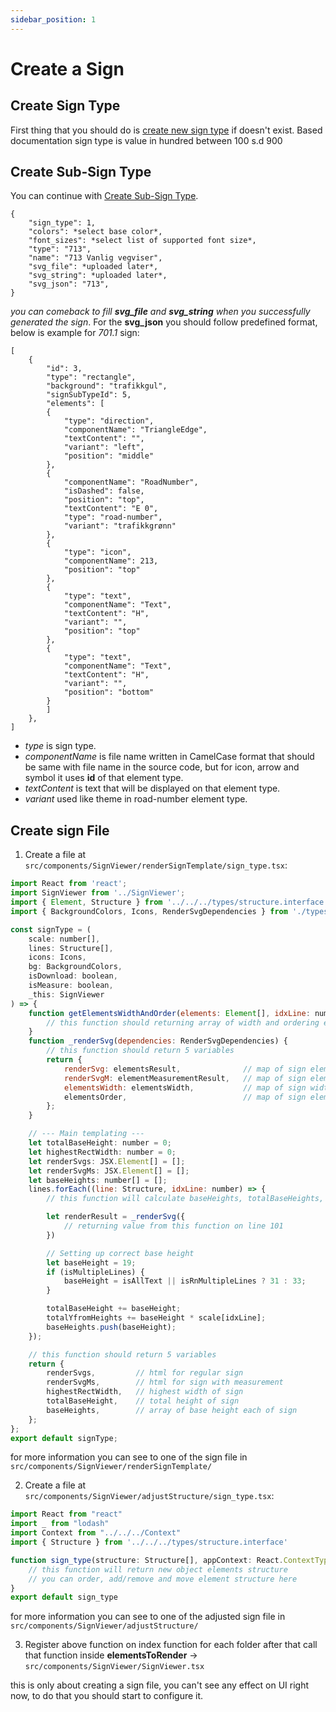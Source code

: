 ```yaml
---
sidebar_position: 1
---
```


# Create a Sign

## Create Sign Type
First thing that you should do is [create new sign type](https://api2.bdsamferdsel.no/sign_types/) if doesn't exist. Based documentation sign type is value in hundred between 100 s.d 900
## Create Sub-Sign Type
You can continue with [Create Sub-Sign Type](https://api2.bdsamferdsel.no/sign_sub_types/).

```
{
    "sign_type": 1,
    "colors": *select base color*,
    "font_sizes": *select list of supported font size*,
    "type": "713",
    "name": "713 Vanlig vegviser",
    "svg_file": *uploaded later*,
    "svg_string": *uploaded later*,
    "svg_json": "713",
}
```

*you can comeback to fill **svg_file** and **svg_string** when you successfully generated the sign*.
For the **svg_json** you should follow predefined format, below is example for *701.1* sign:

```
[
    {
        "id": 3,
        "type": "rectangle",
        "background": "trafikkgul",
        "signSubTypeId": 5,
        "elements": [
        {
            "type": "direction",
            "componentName": "TriangleEdge",
            "textContent": "",
            "variant": "left",
            "position": "middle"
        },
        {
            "componentName": "RoadNumber",
            "isDashed": false,
            "position": "top",
            "textContent": "E 0",
            "type": "road-number",
            "variant": "trafikkgrønn"
        },
        {
            "type": "icon",
            "componentName": 213,
            "position": "top"
        },
        {
            "type": "text",
            "componentName": "Text",
            "textContent": "H",
            "variant": "",
            "position": "top"
        },
        {
            "type": "text",
            "componentName": "Text",
            "textContent": "H",
            "variant": "",
            "position": "bottom"
        }
        ]
    },
]
```
- *type* is sign type.
- *componentName* is file name written in CamelCase format that should be same with file name in the source code, but for icon, arrow and symbol it uses **id** of that element type.
- *textContent* is text that will be displayed on that element type.
- *variant* used like theme in road-number element type.

## Create sign File

1. Create a file at `src/components/SignViewer/renderSignTemplate/sign_type.tsx`:

```jsx title="src/components/SignViewer/renderSignTemplate/sign_type.tsx"
import React from 'react';
import SignViewer from '../SignViewer';
import { Element, Structure } from '../../../types/structure.interface';
import { BackgroundColors, Icons, RenderSvgDependencies } from './types';

const signType = (
	scale: number[],
	lines: Structure[],
	icons: Icons,
	bg: BackgroundColors,
	isDownload: boolean,
	isMeasure: boolean,
	_this: SignViewer
) => {
    function getElementsWidthAndOrder(elements: Element[], idxLine: number, roadNumberWidth: number) {
        // this function should returning array of width and ordering elements based on index position
    }
    function _renderSvg(dependencies: RenderSvgDependencies) {
        // this function should return 5 variables
        return {
			renderSvg: elementsResult,              // map of sign elements
			renderSvgM: elementMeasurementResult,   // map of sign elements with measurement
			elementsWidth: elementsWidth,           // map of sign width
			elementsOrder,                          // map of sign elements after order
		};
    }

    // --- Main templating ---
	let totalBaseHeight: number = 0;
	let highestRectWidth: number = 0;
	let renderSvgs: JSX.Element[] = [];
	let renderSvgMs: JSX.Element[] = [];
	let baseHeights: number[] = [];
    lines.forEach((line: Structure, idxLine: number) => {
        // this function will calculate baseHeights, totalBaseHeights, and highestRectWidth

        let renderResult = _renderSvg({
            // returning value from this function on line 101
        })

        // Setting up correct base height
        let baseHeight = 19;
		if (isMultipleLines) {
			baseHeight = isAllText || isRnMultipleLines ? 31 : 33;
		}

		totalBaseHeight += baseHeight;
		totalYfromHeights += baseHeight * scale[idxLine];
		baseHeights.push(baseHeight);
    });

    // this function should return 5 variables
    return {
		renderSvgs,         // html for regular sign
		renderSvgMs,        // html for sign with measurement
		highestRectWidth,   // highest width of sign
		totalBaseHeight,    // total height of sign
		baseHeights,        // array of base height each of sign
	};
};
export default signType;
```

for more information you can see to one of the sign file in `src/components/SignViewer/renderSignTemplate/`

2. Create a file at `src/components/SignViewer/adjustStructure/sign_type.tsx`:

```jsx title="src/components/SignViewer/adjustStructure/sign_type.tsx"
import React from "react"
import _ from "lodash"
import Context from "../../../Context"
import { Structure } from '../../../types/structure.interface'

function sign_type(structure: Structure[], appContext: React.ContextType<typeof Context>) {
    // this function will return new object elements structure
    // you can order, add/remove and move element structure here
}
export default sign_type

```
for more information you can see to one of the adjusted sign file in `src/components/SignViewer/adjustStructure/`

3. Register above function on index function for each folder after that call that function inside **elementsToRender** → `src/components/SignViewer/SignViewer.tsx`

this is only about creating a sign file, you can't see any effect on UI right now, to do that you should start to configure it.
